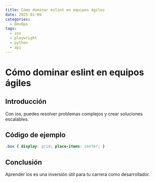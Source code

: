 ```yaml
---
title: Cómo dominar eslint en equipos ágiles
date: 2025-01-09
categories:
  - DevOps
tags:
  - ios
  - playwright
  - python
  - api
---
```


# Cómo dominar eslint en equipos ágiles

## Introducción

Con ios, puedes resolver problemas complejos y crear soluciones escalables.

## Código de ejemplo

```css
.box { display: grid; place-items: center; }
```

## Conclusión

Aprender ios es una inversión útil para tu carrera como desarrollador.
